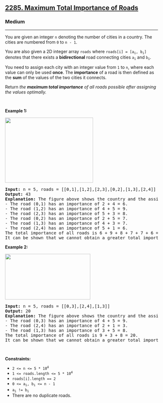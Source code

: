 <h2><a href="https://leetcode.com/problems/maximum-total-importance-of-roads/">2285. Maximum Total Importance of Roads</a></h2><h3>Medium</h3><hr><div style="user-select: auto;"><p style="user-select: auto;">You are given an integer <code style="user-select: auto;">n</code> denoting the number of cities in a country. The cities are numbered from <code style="user-select: auto;">0</code> to <code style="user-select: auto;">n - 1</code>.</p>

<p style="user-select: auto;">You are also given a 2D integer array <code style="user-select: auto;">roads</code> where <code style="user-select: auto;">roads[i] = [a<sub style="user-select: auto;">i</sub>, b<sub style="user-select: auto;">i</sub>]</code> denotes that there exists a <strong style="user-select: auto;">bidirectional</strong> road connecting cities <code style="user-select: auto;">a<sub style="user-select: auto;">i</sub></code> and <code style="user-select: auto;">b<sub style="user-select: auto;">i</sub></code>.</p>

<p style="user-select: auto;">You need to assign each city with an integer value from <code style="user-select: auto;">1</code> to <code style="user-select: auto;">n</code>, where each value can only be used <strong style="user-select: auto;">once</strong>. The <strong style="user-select: auto;">importance</strong> of a road is then defined as the <strong style="user-select: auto;">sum</strong> of the values of the two cities it connects.</p>

<p style="user-select: auto;">Return <em style="user-select: auto;">the <strong style="user-select: auto;">maximum total importance</strong> of all roads possible after assigning the values optimally.</em></p>

<p style="user-select: auto;">&nbsp;</p>
<p style="user-select: auto;"><strong style="user-select: auto;">Example 1:</strong></p>
<img alt="" src="https://assets.leetcode.com/uploads/2022/04/07/ex1drawio.png" style="width: 290px; height: 215px; user-select: auto;">
<pre style="user-select: auto;"><strong style="user-select: auto;">Input:</strong> n = 5, roads = [[0,1],[1,2],[2,3],[0,2],[1,3],[2,4]]
<strong style="user-select: auto;">Output:</strong> 43
<strong style="user-select: auto;">Explanation:</strong> The figure above shows the country and the assigned values of [2,4,5,3,1].
- The road (0,1) has an importance of 2 + 4 = 6.
- The road (1,2) has an importance of 4 + 5 = 9.
- The road (2,3) has an importance of 5 + 3 = 8.
- The road (0,2) has an importance of 2 + 5 = 7.
- The road (1,3) has an importance of 4 + 3 = 7.
- The road (2,4) has an importance of 5 + 1 = 6.
The total importance of all roads is 6 + 9 + 8 + 7 + 7 + 6 = 43.
It can be shown that we cannot obtain a greater total importance than 43.
</pre>

<p style="user-select: auto;"><strong style="user-select: auto;">Example 2:</strong></p>
<img alt="" src="https://assets.leetcode.com/uploads/2022/04/07/ex2drawio.png" style="width: 281px; height: 151px; user-select: auto;">
<pre style="user-select: auto;"><strong style="user-select: auto;">Input:</strong> n = 5, roads = [[0,3],[2,4],[1,3]]
<strong style="user-select: auto;">Output:</strong> 20
<strong style="user-select: auto;">Explanation:</strong> The figure above shows the country and the assigned values of [4,3,2,5,1].
- The road (0,3) has an importance of 4 + 5 = 9.
- The road (2,4) has an importance of 2 + 1 = 3.
- The road (1,3) has an importance of 3 + 5 = 8.
The total importance of all roads is 9 + 3 + 8 = 20.
It can be shown that we cannot obtain a greater total importance than 20.
</pre>

<p style="user-select: auto;">&nbsp;</p>
<p style="user-select: auto;"><strong style="user-select: auto;">Constraints:</strong></p>

<ul style="user-select: auto;">
	<li style="user-select: auto;"><code style="user-select: auto;">2 &lt;= n &lt;= 5 * 10<sup style="user-select: auto;">4</sup></code></li>
	<li style="user-select: auto;"><code style="user-select: auto;">1 &lt;= roads.length &lt;= 5 * 10<sup style="user-select: auto;">4</sup></code></li>
	<li style="user-select: auto;"><code style="user-select: auto;">roads[i].length == 2</code></li>
	<li style="user-select: auto;"><code style="user-select: auto;">0 &lt;= a<sub style="user-select: auto;">i</sub>, b<sub style="user-select: auto;">i</sub> &lt;= n - 1</code></li>
	<li style="user-select: auto;"><code style="user-select: auto;">a<sub style="user-select: auto;">i</sub> != b<sub style="user-select: auto;">i</sub></code></li>
	<li style="user-select: auto;">There are no duplicate roads.</li>
</ul>
</div>